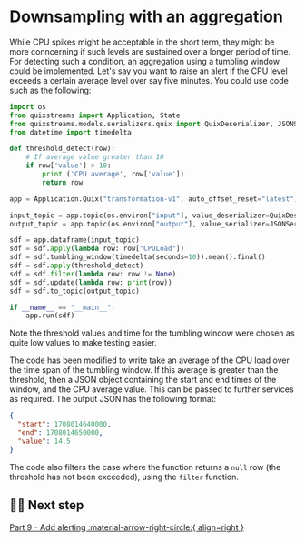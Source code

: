 # Downsampling with an aggregation

While CPU spikes might be acceptable in the short term, they might be more conncerning if such levels are sustained over a longer period of time. For detecting such a condition, an aggregation using a tumbling window could be implemented. Let's say you want to raise an alert if the CPU level exceeds a certain average level over say five minutes. You could use code such as the following:

``` python
import os
from quixstreams import Application, State
from quixstreams.models.serializers.quix import QuixDeserializer, JSONSerializer
from datetime import timedelta

def threshold_detect(row):
    # If average value greater than 10
    if row['value'] > 10:
        print ('CPU average', row['value'])
        return row

app = Application.Quix("transformation-v1", auto_offset_reset="latest")

input_topic = app.topic(os.environ["input"], value_deserializer=QuixDeserializer())
output_topic = app.topic(os.environ["output"], value_serializer=JSONSerializer())

sdf = app.dataframe(input_topic)
sdf = sdf.apply(lambda row: row["CPULoad"])
sdf = sdf.tumbling_window(timedelta(seconds=10)).mean().final()
sdf = sdf.apply(threshold_detect)
sdf = sdf.filter(lambda row: row != None)
sdf = sdf.update(lambda row: print(row))
sdf = sdf.to_topic(output_topic)

if __name__ == "__main__":
    app.run(sdf)
```

Note the threshold values and time for the tumbling window were chosen as quite low values to make testing easier.

The code has been modified to write take an average of the CPU load over the time span of the tumbling window. If this average is greater than the threshold, then a JSON object containing the start and end times of the window, and the CPU average value. This can be passed to further services as required. The output JSON has the following format:

``` json
{
  "start": 1708014640000,
  "end": 1708014650000,
  "value": 14.5
}
```

The code also filters the case where the function returns a `null` row (the threshold has not been exceeded), using the `filter` function.

## 🏃‍♀️ Next step

[Part 9 - Add alerting :material-arrow-right-circle:{ align=right }](./add-alerting.md)
